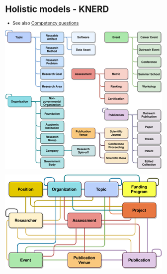 # Holistic models - KNERD

- See also [Competency questions](https://github.com/nvbach91/iga-knerd/tree/master/competency-questions)

![natural-hierarchy](https://raw.githubusercontent.com/nvbach91/iga-knerd/ac452ee155d9458b7f91d729850a9b7593137b7c/models/natural-concept-hierarchy.svg)


![relationship-model](https://raw.githubusercontent.com/nvbach91/iga-knerd/ac452ee155d9458b7f91d729850a9b7593137b7c/models/relationship-model.svg)
